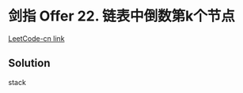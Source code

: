 # 剑指 Offer 22. 链表中倒数第k个节点
[LeetCode-cn link](https://leetcode-cn.com/problems/lian-biao-zhong-dao-shu-di-kge-jie-dian-lcof/)

## Solution
stack